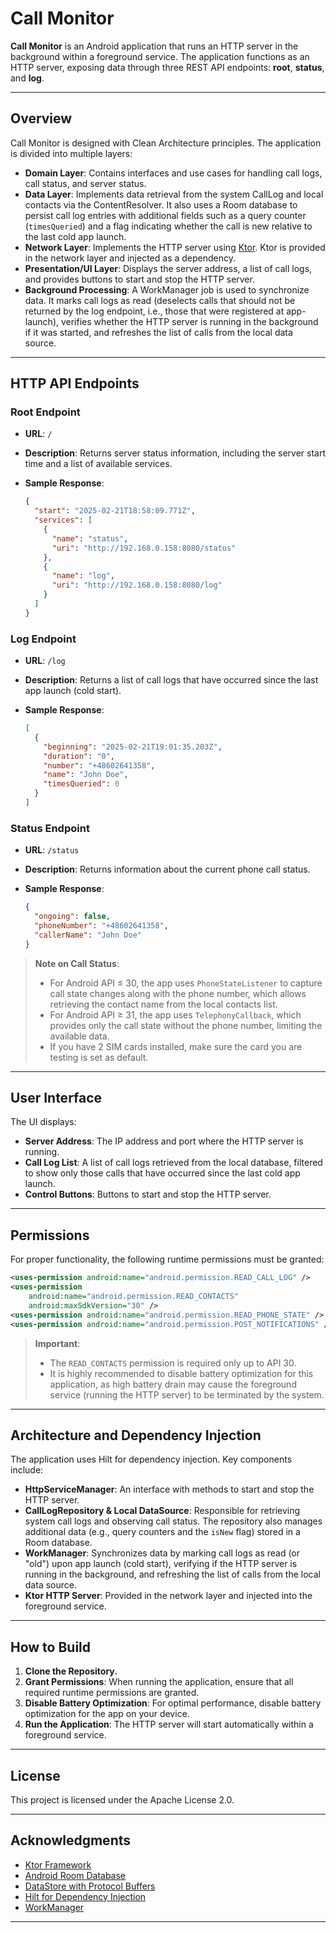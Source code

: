 # Call Monitor

**Call Monitor** is an Android application that runs an HTTP server in the background within a foreground service. The application functions as an HTTP server, exposing data through three REST API endpoints: **root**, **status**, and **log**.

---

## Overview

Call Monitor is designed with Clean Architecture principles. The application is divided into multiple layers:

- **Domain Layer**: Contains interfaces and use cases for handling call logs, call status, and server status.
- **Data Layer**: Implements data retrieval from the system CallLog and local contacts via the ContentResolver. It also uses a Room database to persist call log entries with additional fields such as a query counter (`timesQueried`) and a flag indicating whether the call is new relative to the last cold app launch.
- **Network Layer**: Implements the HTTP server using [Ktor](https://ktor.io). Ktor is provided in the network layer and injected as a dependency.
- **Presentation/UI Layer**: Displays the server address, a list of call logs, and provides buttons to start and stop the HTTP server.
- **Background Processing**: A WorkManager job is used to synchronize data. It marks call logs as read (deselects calls that should not be returned by the log endpoint, i.e., those that were registered at app-launch), verifies whether the HTTP server is running in the background if it was started, and refreshes the list of calls from the local data source.

---

## HTTP API Endpoints

### Root Endpoint

- **URL**: `/`
- **Description**: Returns server status information, including the server start time and a list of available services.
- **Sample Response**:

  ```json
  {
    "start": "2025-02-21T18:58:09.771Z",
    "services": [
      {
        "name": "status",
        "uri": "http://192.168.0.158:8080/status"
      },
      {
        "name": "log",
        "uri": "http://192.168.0.158:8080/log"
      }
    ]
  }
  ```

### Log Endpoint

- **URL**: `/log`
- **Description**: Returns a list of call logs that have occurred since the last app launch (cold start).
- **Sample Response**:

  ```json
  [
    {
      "beginning": "2025-02-21T19:01:35.203Z",
      "duration": "0",
      "number": "+48602641358",
      "name": "John Doe",
      "timesQueried": 0
    }
  ]
  ```

### Status Endpoint

- **URL**: `/status`
- **Description**: Returns information about the current phone call status.
- **Sample Response**:

  ```json
  {
    "ongoing": false,
    "phoneNumber": "+48602641358",
    "callerName": "John Doe"
  }
  ```

> **Note on Call Status**:
> - For Android API ≤ 30, the app uses `PhoneStateListener` to capture call state changes along with the phone number, which allows retrieving the contact name from the local contacts list.
> - For Android API ≥ 31, the app uses `TelephonyCallback`, which provides only the call state without the phone number, limiting the available data.
> - If you have 2 SIM cards installed, make sure the card you are testing is set as default.
---

## User Interface

The UI displays:
- **Server Address**: The IP address and port where the HTTP server is running.
- **Call Log List**: A list of call logs retrieved from the local database, filtered to show only those calls that have occurred since the last cold app launch.
- **Control Buttons**: Buttons to start and stop the HTTP server.

---

## Permissions

For proper functionality, the following runtime permissions must be granted:

```xml
<uses-permission android:name="android.permission.READ_CALL_LOG" />
<uses-permission 
    android:name="android.permission.READ_CONTACTS"
    android:maxSdkVersion="30" />
<uses-permission android:name="android.permission.READ_PHONE_STATE" />
<uses-permission android:name="android.permission.POST_NOTIFICATIONS" />
```

> **Important**:
> - The `READ_CONTACTS` permission is required only up to API 30.
> - It is highly recommended to disable battery optimization for this application, as high battery drain may cause the foreground service (running the HTTP server) to be terminated by the system.

---

## Architecture and Dependency Injection

The application uses Hilt for dependency injection. Key components include:

- **HttpServiceManager**: An interface with methods to start and stop the HTTP server.
- **CallLogRepository & Local DataSource**: Responsible for retrieving system call logs and observing call status. The repository also manages additional data (e.g., query counters and the `isNew` flag) stored in a Room database.
- **WorkManager**: Synchronizes data by marking call logs as read (or "old") upon app launch (cold start), verifying if the HTTP server is running in the background, and refreshing the list of calls from the local data source.
- **Ktor HTTP Server**: Provided in the network layer and injected into the foreground service.

---

## How to Build

1. **Clone the Repository.**
2. **Grant Permissions**: When running the application, ensure that all required runtime permissions are granted.
3. **Disable Battery Optimization**: For optimal performance, disable battery optimization for the app on your device.
4. **Run the Application**: The HTTP server will start automatically within a foreground service.

---

## License

This project is licensed under the Apache License 2.0.

---

## Acknowledgments

- [Ktor Framework](https://ktor.io)
- [Android Room Database](https://developer.android.com/jetpack/androidx/releases/room)
- [DataStore with Protocol Buffers](https://developer.android.com/topic/libraries/architecture/datastore)
- [Hilt for Dependency Injection](https://dagger.dev/hilt/)
- [WorkManager](https://developer.android.com/topic/libraries/architecture/workmanager)

---

